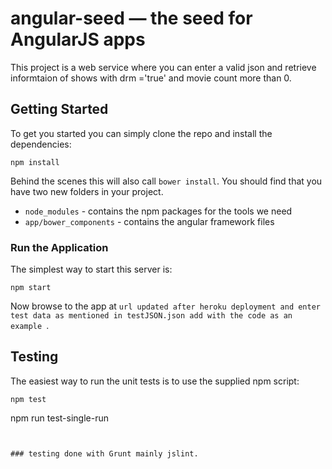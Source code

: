 # angular-seed — the seed for AngularJS apps

This project is a web service where you can enter a valid json and retrieve informtaion of shows with drm ='true' and movie count more than 0. 

## Getting Started

To get you started you can simply clone the repo and install the dependencies:


```
npm install
```

Behind the scenes this will also call `bower install`.  You should find that you have two new
folders in your project.

* `node_modules` - contains the npm packages for the tools we need
* `app/bower_components` - contains the angular framework files

### Run the Application

The simplest way to start this server is:

```
npm start
```

Now browse to the app at `url updated after heroku deployment and enter test data as mentioned in testJSON.json add with the code as an example `.



## Testing


The easiest way to run the unit tests is to use the supplied npm script:

```
npm test
```

npm run test-single-run
```


### testing done with Grunt mainly jslint. 